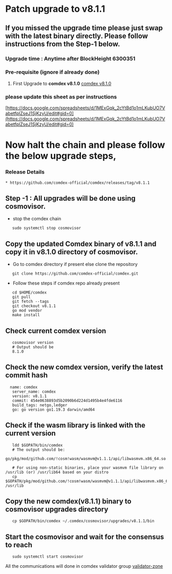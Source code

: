 # Patch upgrade to v8.1.1

## If you missed the upgrade time please just swap with the latest binary directly. Please follow instructions from the Step-1 below.

### Upgrade time : Anytime after BlockHeight 6300351 

### Pre-requisite (ignore if already done)
1. First Upgrade to **comdex v8.1.0** [comdex v8.1.0](https://github.com/comdex-official/networks/blob/main/mainnet/09_v8.1.0_Mainet_Upgrade.md)


### please update this sheet as per instructions

   [https://docs.google.com/spreadsheets/d/1MExGqk_2cYtBd1o1mLKubUO7VabetfplZseJ1SjKzyU/edit#gid=0](https://docs.google.com/spreadsheets/d/1MExGqk_2cYtBd1o1mLKubUO7VabetfplZseJ1SjKzyU/edit#gid=0)
    
# Now halt the chain and please follow the below upgrade steps, 

### Release Details
    * https://github.com/comdex-official/comdex/releases/tag/v8.1.1
    
## Step -1 : All upgrades will be done using cosmovisor.

* stop the comdex chain

```shell
   sudo systemctl stop cosmovisor
```

## Copy the updated Comdex binary of v8.1.1 and copy it in v8.1.0 directory of cosmovisor.

* Go to comdex directory if present else clone the repository

```shell
   git clone https://github.com/comdex-official/comdex.git
```

* Follow these steps if comdex repo already present

```shell
   cd $HOME/comdex
   git pull
   git fetch --tags
   git checkout v8.1.1
   go mod vendor
   make install
```

## Check current comdex version
```shell
   cosmovisor version
   # Output should be
   8.1.0
```

## Check the new comdex version, verify the latest commit hash

```shell
  name: comdex
   server_name: comdex
   version: v8.1.1
   commit: 454e0638893d5b2090b6d224d1495b4e4fde6116
   build_tags: netgo,ledger
   go: go version go1.19.3 darwin/amd64

```

## Check if the wasm library is linked with the current version 

```shell
   ldd $GOPATH/bin/comdex
   # The output should be:
   go/pkg/mod/github.com/!cosm!wasm/wasmvm@v1.1.1/api/libwasmvm.x86_64.so

   # For using non-static binaries, place your wasmvm file library on /usr/lib (or) /usr/lib64 based on your distro
   cp $GOPATH/pkg/mod/github.com/!cosm!wasm/wasmvm@v1.1.1/api/libwasmvm.x86_64.so /usr/lib
```


## Copy the new comdex(v8.1.1) binary to cosmovisor upgrades directory

```shell
   cp $GOPATH/bin/comdex ~/.comdex/cosmovisor/upgrades/v8.1.1/bin
```

## Start the cosmovisor and wait for the consensus to reach

```shell
   sudo systemctl start cosmovisor
```

All the communications will done in comdex validator group [validator-zone](https://discord.com/channels/890929797318967416/891998323416907786)
